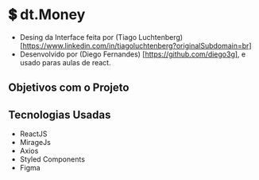# 💲 dt.Money

- Desing da Interface feita por (Tiago Luchtenberg)[https://www.linkedin.com/in/tiagoluchtenberg?originalSubdomain=br]
- Desenvolvido por (Diego Fernandes) [https://github.com/diego3g], e usado paras aulas de react.

## Objetivos com o Projeto




## Tecnologias Usadas
- ReactJS
- MirageJs
- Axios
- Styled Components
- Figma